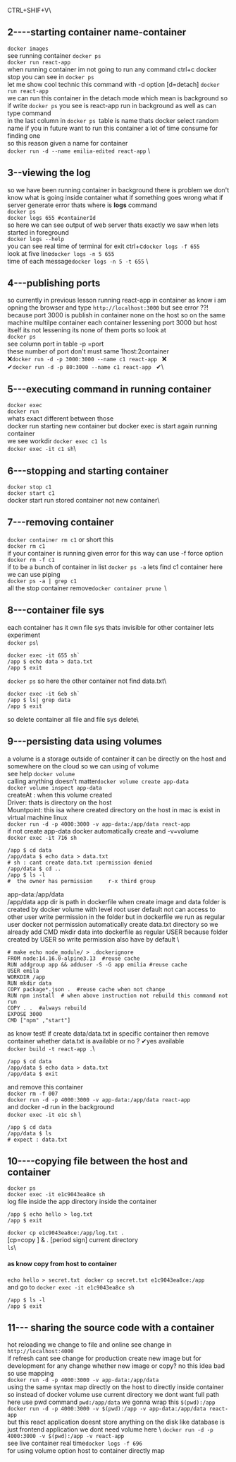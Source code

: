 CTRL+SHIF+V\

## 2----starting container name-container
`docker images`\
see running container  `docker ps `\
`docker run react-app`\
when running container im not going to run any command
ctrl+c docker stop  you can see in `docker ps`\
let me show cool technic this command with -d option [d=detach] 
`docker run react-app`\
we can run this container in the detach mode  which mean is background so if write `docker ps` you see  is react-app run in background as well as can type command\
in the last column in `docker ps `table is name thats docker select random name if you in future want to run this container a lot of time consume for finding one\
so this reason given a name for container \
`docker run -d --name emilia-edited react-app` \

## 3--viewing the log 
so we have been running container in background there is problem we don't know  what is going inside  container what if something goes wrong what if server generate error thats where is **logs** command\
`docker ps`\
`docker logs 655 #containerId`\
so here we can see output of web server thats exactly we saw  when lets started in foreground  \
`docker logs --help`\
you can see real time of terminal for exit ctrl+c`docker logs -f 655 ` \
look at five line`docker logs -n 5 655`\
time of each message`docker logs -n 5 -t 655` \

 ## 4---publishing ports
 so currently in previous lesson  running react-app in container as know  i am opning the browser and type `http://localhost:3000` but see error ??!\
because port 3000 is publish in container none on the host so on the same machine multilpe container each container lessening port 3000 but host itself its not lessening its none of them ports  so look at \
`docker ps `\
see column port in table   -p =port \
these number of port don't must same 1️host:2️container\
❌`docker run -d -p 3000:3000 --name c1 react-app ` ❌\
✔`docker run -d -p 80:3000 --name c1 react-app ` ✔\

## 5---executing command in running container  
`docker exec`\
`docker run`\
whats exact different between those  \
docker run starting new container but docker exec is start again running container \
we see workdir `docker exec c1 ls` \
`docker exec -it c1 sh`\

## 6---stopping and starting container
`docker stop c1`\
`docker start c1`\
docker  start run stored container not new container\

## 7---removing container 
`docker container rm c1`  or short this\
`docker rm c1`\
if your container is running given error for this way can use  -f force option \
`docker rm -f c1`\
if to be a bunch of container in list `docker ps -a`
lets find c1 container here we can use piping \
 `docker ps -a | grep c1`\
 all the stop container remove`docker container prune `\

 ## 8---container file sys
 each container has it own  file sys thats invisible for other container  lets experiment\
 `docker ps`\
 ```docker 
 docker exec -it 655 sh`
 /app $ echo data > data.txt
 /app $ exit
```
 `docker ps` so here the other container not find data.txt\ 
 ```docker 
 docker exec -it 6eb sh`
 /app $ ls| grep data
/app $ exit
```
so delete container all file and file sys  delete\

## 9---persisting data using volumes
a volume is a storage outside of container it can be directly on the host  and somewhere on the cloud so we can using of volume \
see help `docker volume `\
calling anything doesn't matter`docker volume create app-data`\
`docker volume inspect app-data`\
createAt :  when this volume created \
Driver: thats is directory on the host\
Mountpoint: this isa where created directory on the host in mac is exist in virtual machine linux\
`docker run -d -p 4000:3000 -v app-data:/app/data react-app`\
if not create app-data docker automatically create and -v=volume\
`docker exec -it 716 sh `
```docker
/app $ cd data
/app/data $ echo data > data.txt
# sh : cant create data.txt :permission denied
/app/data $ cd ..
/app $ ls -l
#  the owner has permission     r-x third group
```

   app-data:/app/data \
/app/data  app dir is path in dockerfile when create image  and data folder is created by docker volume with level root user default not can access to other user write permission in the folder    but in dockerfile we run as  regular user docker  not permission automatically create data.txt directory so we already add  CMD mkdir data  into dockerfile as regular USER  because folder created by USER so write permission  also have by default  \  
```docker
# make echo node_module/ > .dockerignore
FROM node:14.16.0-alpine3.13  #reuse cache
RUN addgroup app && adduser -S -G app emilia #reuse cache
USER emila
WORKDIR /app
RUN mkdir data
COPY package*.json .  #reuse cache when not change
RUN npm install  # when above instruction not rebuild this command not run
COPY . .  #always rebuild
EXPOSE 3000
CMD ["npm" ,"start"]
```
as know test!  if create  data/data.txt in  specific container   then remove container whether data.txt is available or no ?   ✔yes available \
`docker build -t react-app .`\
```docker
/app $ cd data
/app/data $ echo data > data.txt
/app/data $ exit
```
and remove this container \
`docker rm -f 007`\
`docker run -d -p 4000:3000 -v app-data:/app/data react-app`\
and  docker -d run in the background\
`docker exec -it e1c sh` \
```docker
/app $ cd data
/app/data $ ls
# expect : data.txt
```
## 10----copying file between the host and container 
`docker ps`\
`docker exec -it e1c9043ea8ce sh`\
log file inside the app directory inside the container  
```docker
/app $ echo hello > log.txt
/app $ exit
```
`docker cp e1c9043ea8ce:/app/log.txt .`\
[cp=copy ] & . [period sign] current directory \
`ls`\
 #### as know   copy from host to container  
 `echo hello > secret.txt `
`docker cp secret.txt e1c9043ea8ce:/app`\
and go to `docker exec -it e1c9043ea8ce sh`
```docker
/app $ ls -l
/app $ exit
```
## 11--- sharing the source code with a container 
hot reloading 
we change to file and online  see change in `http://localhost:4000`\
if refresh cant see change 
for production create new image but for development for any change whether new image or copy? no this idea bad  so  use mapping \
`docker run -d -p 4000:3000 -v app-data:/app/data`\
using the same syntax  map directly on the host to directly inside container so instead of docker volume use current directory we dont want full path here  use pwd command `pwd:/app/data`  we gonna wrap this `$(pwd):/app` \
`docker run -d -p 4000:3000 -v $(pwd):/app -v app-data:/app/data react-app `\
but this react application doesnt store anything on the disk  like database  is just frontend application we dont need volume here \ 
`docker run -d -p 4000:3000 -v $(pwd):/app -v react-app `\
see live container real time`docker logs -f 696 `\
for  using volume option   host to container directly map
